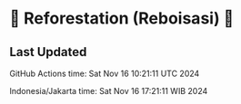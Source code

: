 
# 🌳 Reforestation (Reboisasi) 🌲

## Last Updated

GitHub Actions time: Sat Nov 16 10:21:11 UTC 2024

Indonesia/Jakarta time: Sat Nov 16 17:21:11 WIB 2024
